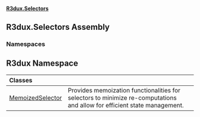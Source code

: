 #### [R3dux.Selectors](R3dux.Selectors.md 'R3dux.Selectors')

## R3dux.Selectors Assembly
### Namespaces

<a name='R3dux'></a>

## R3dux Namespace

| Classes | |
| :--- | :--- |
| [MemoizedSelector](MemoizedSelector.md 'R3dux.MemoizedSelector') | Provides memoization functionalities for selectors to minimize re-computations<br/>and allow for efficient state management. |
